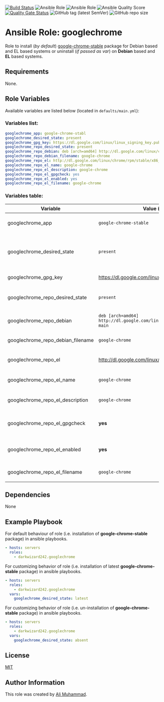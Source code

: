 [![Build Status](https://travis-ci.com/darkwizard242/ansible-role-googlechrome.svg?branch=master)](https://travis-ci.com/darkwizard242/ansible-role-googlechrome) ![Ansible Role](https://img.shields.io/ansible/role/43354?color=dark%20green%20) ![Ansible Role](https://img.shields.io/ansible/role/d/43354?label=role%20downloads) ![Ansible Quality Score](https://img.shields.io/ansible/quality/43354?label=ansible%20quality%20score) [![Quality Gate Status](https://sonarcloud.io/api/project_badges/measure?project=ansible-role-googlechrome&metric=alert_status)](https://sonarcloud.io/dashboard?id=ansible-role-googlechrome) ![GitHub tag (latest SemVer)](https://img.shields.io/github/tag/darkwizard242/ansible-role-googlechrome?label=release) ![GitHub repo size](https://img.shields.io/github/repo-size/darkwizard242/ansible-role-googlechrome?color=orange&style=flat-square)

# Ansible Role: googlechrome

Role to install (_by default_) [google-chrome-stable](https://www.google.com/chrome/) package for Debian based and EL based systems or uninstall (_if passed as var_) on **Debian** based and **EL** based systems.

## Requirements

None.

## Role Variables

Available variables are listed below (located in `defaults/main.yml`):

### Variables list:

```yaml
googlechrome_app: google-chrome-stabl
googlechrome_desired_state: present
googlechrome_gpg_key: https://dl.google.com/linux/linux_signing_key.pub
googlechrome_repo_desired_state: present
googlechrome_repo_debian: deb [arch=amd64] http://dl.google.com/linux/chrome/deb/ stable main
googlechrome_repo_debian_filename: google-chrome
googlechrome_repo_el: http://dl.google.com/linux/chrome/rpm/stable/x86_64
googlechrome_repo_el_name: google-chrome
googlechrome_repo_el_description: google-chrome
googlechrome_repo_el_gpgcheck: yes
googlechrome_repo_el_enabled: yes
googlechrome_repo_el_filename: google-chrome
```

### Variables table:

Variable                          | Value (default)                                                       | Description
--------------------------------- | --------------------------------------------------------------------- | -------------------------------------------------------------------------------------------------------------------------------------------------
googlechrome_app                  | `google-chrome-stable`                                                | Defines the app to install i.e. **google-chrome-stable**
googlechrome_desired_state        | `present`                                                             | Defined to dynamically set whether to install (i.e. either `present` or `latest`) or uninstall (i.e. `absent`) the package. Defaults to `present`
googlechrome_gpg_key              | <https://dl.google.com/linux/linux_signing_key.pub>                   | GPG key for Google Chrome
googlechrome_repo_desired_state   | `present`                                                             | State for repo to download Google Chrome from. Can either be 'present' or 'absent'.
googlechrome_repo_debian          | `deb [arch=amd64] http://dl.google.com/linux/chrome/deb/ stable main` | Google Chrome's repo link for Debian based systems.
googlechrome_repo_debian_filename | `google-chrome`                                                       | Name of file to save for googlechrome's repo in `/etc/apt/sources.list.d/`
googlechrome_repo_el              | <http://dl.google.com/linux/chrome/rpm/stable/x86_64>                 | Google Chrome's repo link for EL based systems.
googlechrome_repo_el_name         | `google-chrome`                                                       | Google Chrome repo name for EL based systems.
googlechrome_repo_el_description  | `google-chrome`                                                       | Description for Google Chrome's repo for EL based systems.
googlechrome_repo_el_gpgcheck     | **yes**                                                               | Boolean operation for performing gpg check against gpg key. Can either be **yes** or **no**.
googlechrome_repo_el_enabled      | **yes**                                                               | Boolean operation for setting repository to enabled or disabled. Can either be **yes** or **no**.
googlechrome_repo_el_filename     | `google-chrome`                                                       | Name of file to save for googlechrome's repo in `/etc/yum.repos.d/`

## Dependencies

None

## Example Playbook

For default behaviour of role (i.e. installation of **google-chrome-stable** package) in ansible playbooks.

```yaml
- hosts: servers
  roles:
    - darkwizard242.googlechrome
```

For customizing behavior of role (i.e. installation of latest **google-chrome-stable** package) in ansible playbooks.

```yaml
- hosts: servers
  roles:
    - darkwizard242.googlechrome
  vars:
    googlechrome_desired_state: latest
```

For customizing behavior of role (i.e. un-installation of **google-chrome-stable** package) in ansible playbooks.

```yaml
- hosts: servers
  roles:
    - darkwizard242.googlechrome
  vars:
    googlechrome_desired_state: absent
```

## License

[MIT](https://github.com/darkwizard242/ansible-role-googlechrome/blob/master/LICENSE)

## Author Information

This role was created by [Ali Muhammad](https://www.linkedin.com/in/ali-muhammad-759791130/).
